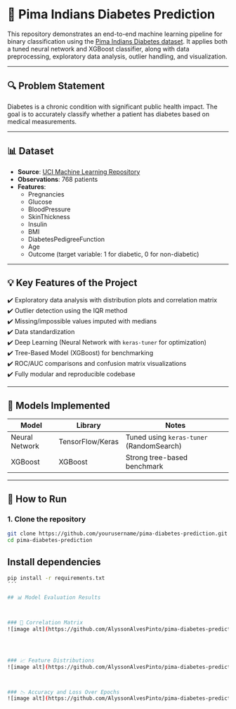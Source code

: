 # 🧠 Pima Indians Diabetes Prediction

This repository demonstrates an end-to-end machine learning pipeline for binary classification using the [Pima Indians Diabetes dataset](https://www.kaggle.com/datasets/uciml/pima-indians-diabetes-database). It applies both a tuned neural network and XGBoost classifier, along with data preprocessing, exploratory data analysis, outlier handling, and visualization.

---

## 🔍 Problem Statement

Diabetes is a chronic condition with significant public health impact. The goal is to accurately classify whether a patient has diabetes based on medical measurements.

---

## 📊 Dataset

- **Source**: [UCI Machine Learning Repository](https://www.kaggle.com/datasets/uciml/pima-indians-diabetes-database)
- **Observations**: 768 patients
- **Features**:
  - Pregnancies
  - Glucose
  - BloodPressure
  - SkinThickness
  - Insulin
  - BMI
  - DiabetesPedigreeFunction
  - Age
  - Outcome (target variable: 1 for diabetic, 0 for non-diabetic)

---

## 💡 Key Features of the Project

✔️ Exploratory data analysis with distribution plots and correlation matrix  
✔️ Outlier detection using the IQR method  
✔️ Missing/impossible values imputed with medians  
✔️ Data standardization  
✔️ Deep Learning (Neural Network with `keras-tuner` for optimization)  
✔️ Tree-Based Model (XGBoost) for benchmarking  
✔️ ROC/AUC comparisons and confusion matrix visualizations  
✔️ Fully modular and reproducible codebase  

---

## 🧪 Models Implemented

| Model          | Library         | Notes                                   |
|----------------|------------------|------------------------------------------|
| Neural Network | TensorFlow/Keras | Tuned using `keras-tuner` (RandomSearch) |
| XGBoost        | XGBoost          | Strong tree-based benchmark              |

---


## 🚀 How to Run

### 1. Clone the repository

```bash
git clone https://github.com/yourusername/pima-diabetes-prediction.git
cd pima-diabetes-prediction
```

## Install dependencies
```bash
pip install -r requirements.txt
´´´

## 📊 Model Evaluation Results



### 🔗 Correlation Matrix
![image alt](https://github.com/AlyssonAlvesPinto/pima-diabetes-prediction/blob/main/data/CM.pdf?raw=true)




### 📈 Feature Distributions
![image alt](https://github.com/AlyssonAlvesPinto/pima-diabetes-prediction/blob/main/data/Distrib.pdf?raw=true)



### 📉 Accuracy and Loss Over Epochs
![image alt](https://github.com/AlyssonAlvesPinto/pima-diabetes-prediction/blob/main/data/Train_Val.pdf?raw=true)
